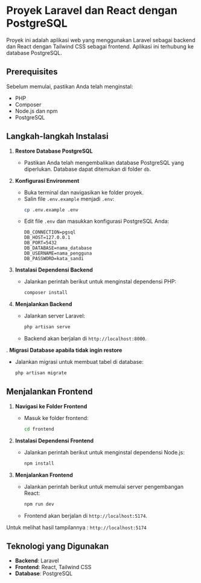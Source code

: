 # Proyek Laravel dan React dengan PostgreSQL

Proyek ini adalah aplikasi web yang menggunakan Laravel sebagai backend dan React dengan Tailwind CSS sebagai frontend. Aplikasi ini terhubung ke database PostgreSQL.

## Prerequisites

Sebelum memulai, pastikan Anda telah menginstal:

- PHP
- Composer
- Node.js dan npm
- PostgreSQL

## Langkah-langkah Instalasi

1. **Restore Database PostgreSQL**
   - Pastikan Anda telah mengembalikan database PostgreSQL yang diperlukan. Database dapat ditemukan di folder `db`.

2. **Konfigurasi Environment**
   - Buka terminal dan navigasikan ke folder proyek.
   - Salin file `.env.example` menjadi `.env`:
     ```bash
     cp .env.example .env
     ```
   - Edit file `.env` dan masukkan konfigurasi PostgreSQL Anda:
     ```env
     DB_CONNECTION=pgsql
     DB_HOST=127.0.0.1
     DB_PORT=5432
     DB_DATABASE=nama_database
     DB_USERNAME=nama_pengguna
     DB_PASSWORD=kata_sandi
     ```

3. **Instalasi Dependensi Backend**
   - Jalankan perintah berikut untuk menginstal dependensi PHP:
     ```bash
     composer install
     ```


4. **Menjalankan Backend**
   - Jalankan server Laravel:
     ```bash
     php artisan serve
     ```
   - Backend akan berjalan di `http://localhost:8000`.

. **Migrasi Database apabila tidak ingin restore**
   - Jalankan migrasi untuk membuat tabel di database:
     ```bash
     php artisan migrate
     ```

     
## Menjalankan Frontend

1. **Navigasi ke Folder Frontend**
   - Masuk ke folder frontend:
     ```bash
     cd frontend
     ```

2. **Instalasi Dependensi Frontend**
   - Jalankan perintah berikut untuk menginstal dependensi Node.js:
     ```bash
     npm install
     ```

3. **Menjalankan Frontend**
   - Jalankan perintah berikut untuk memulai server pengembangan React:
     ```bash
     npm run dev
     ```
   - Frontend akan berjalan di `http://localhost:5174`.


Untuk melihat hasil tampilannya : 
`http://localhost:5174`

## Teknologi yang Digunakan

- **Backend**: Laravel
- **Frontend**: React, Tailwind CSS
- **Database**: PostgreSQL

